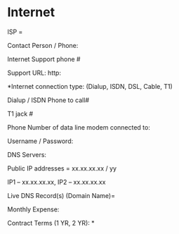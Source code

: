 # Internet

ISP =

Contact Person / Phone:

Internet Support phone #

Support URL: http:

*Internet connection type: (Dialup, ISDN, DSL, Cable, T1)

Dialup / ISDN Phone to call#

T1 jack #

Phone Number of data line modem connected to:

Username / Password:

DNS Servers:

Public IP addresses = xx.xx.xx.xx / yy

IP1 – xx.xx.xx.xx, IP2 – xx.xx.xx.xx

Live DNS Record(s) (Domain Name)=

Monthly Expense:

Contract Terms (1 YR, 2 YR): *
